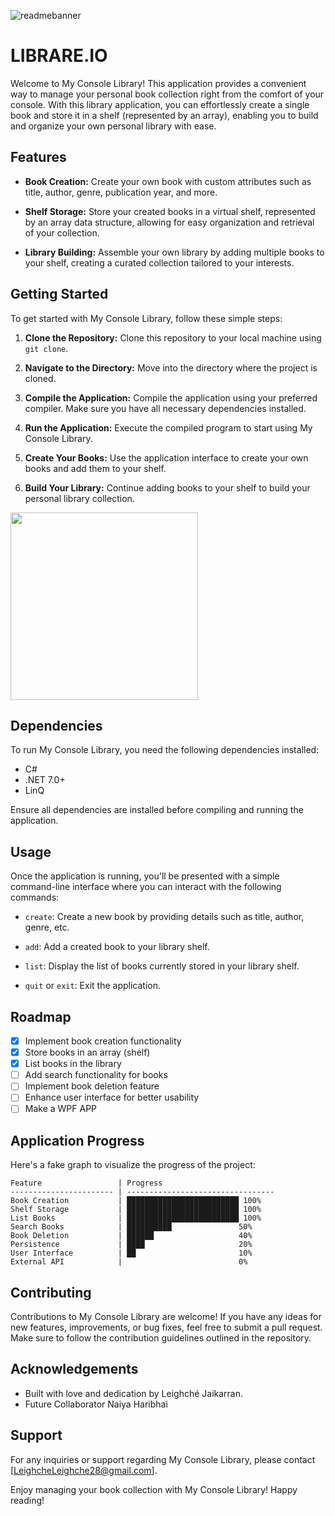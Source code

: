 ![readmebanner](https://github.com/noturlee/Library-Console-App/assets/100778149/7045bd4a-4fb5-4dc6-a1e5-17f2686104df)

# LIBRARE.IO

Welcome to My Console Library! This application provides a convenient way to manage your personal book collection right from the comfort of your console. With this library application, you can effortlessly create a single book and store it in a shelf (represented by an array), enabling you to build and organize your own personal library with ease.

## Features

- **Book Creation:** Create your own book with custom attributes such as title, author, genre, publication year, and more.
  
- **Shelf Storage:** Store your created books in a virtual shelf, represented by an array data structure, allowing for easy organization and retrieval of your collection.

- **Library Building:** Assemble your own library by adding multiple books to your shelf, creating a curated collection tailored to your interests.

## Getting Started

To get started with My Console Library, follow these simple steps:

1. **Clone the Repository:** Clone this repository to your local machine using `git clone`.

2. **Navigate to the Directory:** Move into the directory where the project is cloned.

3. **Compile the Application:** Compile the application using your preferred compiler. Make sure you have all necessary dependencies installed.

4. **Run the Application:** Execute the compiled program to start using My Console Library.

5. **Create Your Books:** Use the application interface to create your own books and add them to your shelf.

6. **Build Your Library:** Continue adding books to your shelf to build your personal library collection.

<img src ="https://ugokawaii.com/wp-content/uploads/2023/03/reading.gif" width="300"/>


## Dependencies

To run My Console Library, you need the following dependencies installed:

- C# 
- .NET 7.0+
- LinQ

Ensure all dependencies are installed before compiling and running the application.

## Usage

Once the application is running, you'll be presented with a simple command-line interface where you can interact with the following commands:

- `create`: Create a new book by providing details such as title, author, genre, etc.

- `add`: Add a created book to your library shelf.

- `list`: Display the list of books currently stored in your library shelf.

- `quit` or `exit`: Exit the application.


## Roadmap

- [x] Implement book creation functionality
- [x] Store books in an array (shelf)
- [x] List books in the library
- [ ] Add search functionality for books
- [ ] Implement book deletion feature
- [ ] Enhance user interface for better usability
- [ ] Make a WPF APP

## Application Progress

Here's a fake graph to visualize the progress of the project:

```
Feature                 | Progress
----------------------- | ---------------------------------
Book Creation           | █████████████████████████ 100%
Shelf Storage           | █████████████████████████ 100%
List Books              | █████████████████████████ 100%
Search Books            | ██████████               50%
Book Deletion           | ██████                   40%
Persistence             | ████                     20%
User Interface          | ██                       10%
External API            |                          0%

```

## Contributing

Contributions to My Console Library are welcome! If you have any ideas for new features, improvements, or bug fixes, feel free to submit a pull request. Make sure to follow the contribution guidelines outlined in the repository.

## Acknowledgements

- Built with love and dedication by Leighché Jaikarran.
- Future Collaborator Naiya Haribhai

## Support

For any inquiries or support regarding My Console Library, please contact [LeighcheLeighche28@gmail.com].

Enjoy managing your book collection with My Console Library! Happy reading!
